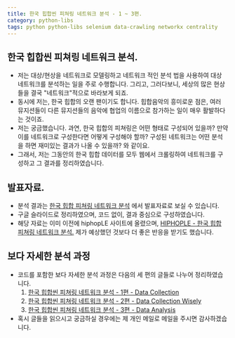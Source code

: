 ```yaml
---
title: 한국 힙합씬 피쳐링 네트워크 분석 - 1 ~ 3편. 
category: python-libs
tags: python python-libs selenium data-crawling networkx centrality
---
```


## 한국 힙합씬 피쳐링 네트워크 분석. 

- 저는 대상/현상을 네트워크로 모델링하고 네트워크 적인 분석 법을 사용하여 대상 네트워크를 분석하는 일을 주로 수행합니다. 그리고, 그러다보니, 세상의 많은 현상들을 결국 "네트워크"적으로 바라보게 되죠. 
- 동시에 저는, 한국 힙합의 오랜 팬이기도 합니다. 힙합음악의 흥미로운 점은, 여러 뮤지션들이 다른 뮤지션들의 음악에 협업의 이름으로 참가하는 일이 매우 활발하다는 것이죠. 
- 저는 궁금했습니다. 과연, 한국 힙합의 피쳐링은 어떤 형태로 구성되어 있을까? 만약 이를 네트워크로 구성한다면 어떻게 구성해야 할까? 구성된 네트워크는 어떤 분석을 하면 재미있는 결과가 나올 수 있을까? 와 같이요. 
- 그래서, 저는 그동안의 한국 힙합 데이터를 모두 웹에서 크롤링하여 네트워크를 구성하고 그 결과를 정리하였습니다. 

## 발표자료. 

- 분석 결과는 [한국 힙합 피쳐링 네트워크 분석](https://docs.google.com/presentation/d/1zkOGBTD0UTaeoxYLxkPohNXaaKWYjVXfdbHgrli8xms/edit#slide=id.p) 에서 발표자료로 보실 수 있습니다.
- 구글 슬라이드로 정리하였으며, 코드 없이, 결과 중심으로 구성하였습니다. 
- 해당 자료는 이미 이전에 hiphopLE 사이트에 올렸으며, [HIPHOPLE - 한국 힙합 피쳐링 네트워크 분석.](http://hiphople.com/kboard/16636435) 제가 예상했던 것보다 더 좋은 반응을 받기도 했습니다.

## 보다 자세한 분석 과정

- 코드를 포함한 보다 자세한 분석 과정은 다음의 세 편의 글들로 나누어 정리하였습니다. 
    1) [한국 힙합씬 피쳐링 네트워크 분석 - 1편 - Data Collection](https://frhyme.github.io/python-libs/0_data_collection/)
    2) [한국 힙합씬 피쳐링 네트워크 분석 - 2편 - Data Collection Wisely](https://frhyme.github.io/python-libs/1_data_collection_wisely/)
    3) [한국 힙합씬 피쳐링 네트워크 분석 - 3편 - Data Analysis](https://frhyme.github.io/python-libs/2_data_analysis/)
- 혹시 글들을 읽으시고 궁금하실 경우에는 제 개인 메일로 메일을 주시면 감사하겠습니다.